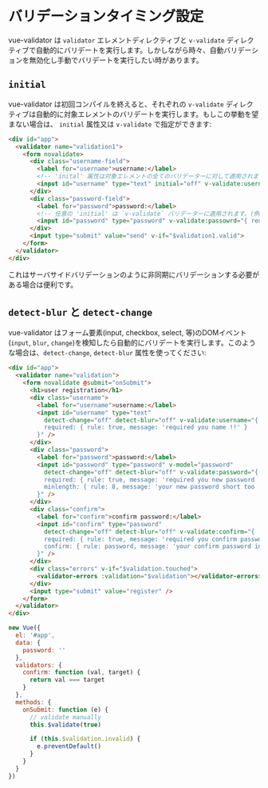 # バリデーションタイミング設定

vue-validator は `validator` エレメントディレクティブと `v-validate` ディレクティブで自動的にバリデートを実行します。しかしながら時々、自動バリデーションを無効化し手動でバリデートを実行したい時があります。

## `initial`
vue-validator は初回コンパイルを終えると、それぞれの `v-validate` ディレクティブは自動的に対象エレメントのバリデートを実行します。もしこの挙動を望まない場合は、 `initial` 属性又は `v-validate` で指定ができます:

```html
<div id="app">
  <validator name="validation1">
    <form novalidate>
      <div class="username-field">
        <label for="username">username:</label>
        <!-- 'inital' 属性は対象エレメントの全てのバリデーターに対して適用されます (例えば required, exist) -->
        <input id="username" type="text" initial="off" v-validate:username="['required', 'exist']">
      </div>
      <div class="password-field">
        <label for="password">password:</label>
        <!-- 任意の 'initial' は `v-validate` バリデーターに適用されます。(例えば required のみ) -->
        <input id="password" type="password" v-validate:passowrd="{ required: { rule: true, initial: 'off' }, minlength: 8 }">
      </div>
      <input type="submit" value="send" v-if="$validation1.valid">
    </form>
  </validator>
</div>
```

これはサーバサイドバリデーションのように非同期にバリデーションする必要がある場合は便利です。

## `detect-blur` と `detect-change`
vue-validator はフォーム要素(input, checkbox, select, 等)のDOMイベント (`input`, `blur`, `change`)を検知したら自動的にバリデートを実行します。このような場合は、`detect-change`, `detect-blur` 属性を使ってください:

```html
<div id="app">
  <validator name="validation">
    <form novalidate @submit="onSubmit">
      <h1>user registration</h1>
      <div class="username">
        <label for="username">username:</label>
        <input id="username" type="text" 
          detect-change="off" detect-blur="off" v-validate:username="{
          required: { rule: true, message: 'required you name !!' }
        }" />
      </div>
      <div class="password">
        <label for="password">password:</label>
        <input id="password" type="password" v-model="password" 
          detect-change="off" detect-blur="off" v-validate:password="{
          required: { rule: true, message: 'required you new password !!' },
          minlength: { rule: 8, message: 'your new password short too !!' }
        }" />
      </div>
      <div class="confirm">
        <label for="confirm">confirm password:</label>
        <input id="confirm" type="password" 
          detect-change="off" detect-blur="off" v-validate:confirm="{
          required: { rule: true, message: 'required you confirm password !!' },
          confirm: { rule: password, message: 'your confirm password incorrect !!' }
        }" />
      </div>
      <div class="errors" v-if="$validation.touched">
        <validator-errors :validation="$validation"></validator-errors>
      </div>
      <input type="submit" value="register" />
    </form>
  </validator>
</div>
```

```javascript
new Vue({
  el: '#app',
  data: {
    password: ''
  },
  validators: {
    confirm: function (val, target) {
      return val === target
    }
  },
  methods: {
    onSubmit: function (e) {
      // validate manually
      this.$validate(true)

      if (this.$validation.invalid) {
        e.preventDefault()
      }
    }
  }
})
```
